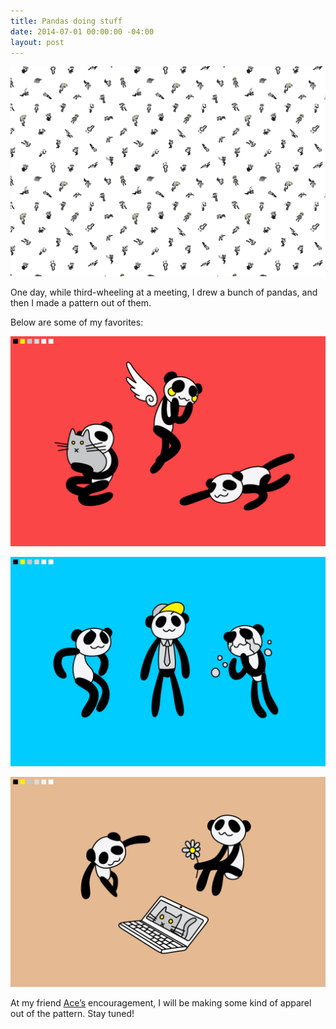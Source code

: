 ```yaml
---
title: Pandas doing stuff
date: 2014-07-01 00:00:00 -04:00
layout: post
---
```


**![Patterns are hard!](/assets/2014-07-01-pandas_doing_stuff-1.jpg)**

One day, while third-wheeling at a meeting, I drew a bunch of pandas, and then I made a pattern out of them.

Below are some of my favorites:

**![Hugging a cat, being an angel, getting food-drunk](/assets/2014-07-01-pandas_doing_stuff-closeup-1.jpg)**

**![About to jump, being Kevin, bawlin](/assets/2014-07-01-pandas_doing_stuff-closeup-2.jpg)**

**![Floating, contemplating life, bonus cat laptop](/assets/2014-07-01-pandas_doing_stuff-closeup-3.jpg)**

At my friend [Ace’s](http://aceboothby.com) encouragement, I will be making some kind of apparel out of the pattern. Stay tuned!
